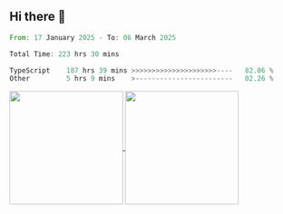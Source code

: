 ## Hi there 👋
<!--START_SECTION:waka-->

```rust
From: 17 January 2025 - To: 06 March 2025

Total Time: 223 hrs 30 mins

TypeScript    187 hrs 39 mins >>>>>>>>>>>>>>>>>>>>>----   82.06 %
Other         5 hrs 9 mins    >------------------------   02.26 %
```

<!--END_SECTION:waka-->

<a href="https://github.com/anuraghazra/github-readme-stats">
  <img height=200 align="center" src="https://github-readme-stats.vercel.app/api/top-langs/?username=paulgeorge35&layout=donut&langs_count=5&theme=transparent" />
</a>
<a href="https://github.com/anuraghazra/convoychat">
  <img height=200 align="center" src="https://github-readme-stats.vercel.app/api?username=paulgeorge35&show_icons=true&show=prs_merged&theme=transparent&rank_icon=github" />
</a>

